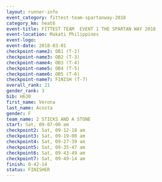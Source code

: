 ```yaml
---
layout: runner-info 
event_category: fittest-team-spartanway-2018 
category_km: heat6 
event-title: FITTEST TEAM  EVENT 1 THE SPARTAN WAY 2018 
event-location: Makati Philippines 
event-logo: 
event-date: 2018-03-01 
checkpoint-name2: OB1 (T-2) 
checkpoint-name3: OB2 (T-3) 
checkpoint-name4: OB3 (T-4) 
checkpoint-name5: OB4 (T-5) 
checkpoint-name6: OB5 (T-6) 
checkpoint-name7: FINISH (T-7) 
overall_rank: 21
gender_rank: 3
bib: H630
first_name: Verona
last_name: Acosta
gender: F
team_name: 2 STICKS AND A STONE
start: Sat, 09-07-00 am
checkpoint2: Sat, 09-12-18 am
checkpoint3: Sat, 09-19-00 am
checkpoint4: Sat, 09-27-39 am
checkpoint5: Sat, 09-35-47 am
checkpoint6: Sat, 09-43-49 am
checkpoint7: Sat, 09-49-14 am
finish: 0-42-14
status: FINISHER
---
```

